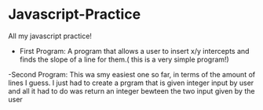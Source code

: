 # Javascript-Practice
All my javascript practice!
- First Program: A program that allows a user to insert x/y intercepts and finds the slope of a line for them.( this is a very simple program!)

-Second Program: This wa smy easiest one so far, in terms of the amount of lines I guess. I just had to create a prgram that is given integer input by user and all it had to do was return an integer bewteen the two input given by the user
